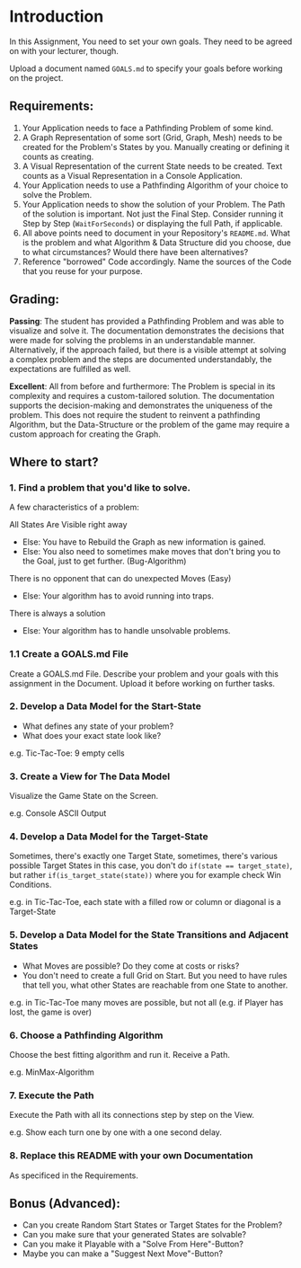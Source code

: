 # Introduction

In this Assignment, You need to set your own goals. They need to be agreed on with your lecturer, though.

Upload a document named `GOALS.md` to specify your goals before working on the project.

## Requirements:

1. Your Application needs to face a Pathfinding Problem of some kind.
2. A Graph Representation of some sort (Grid, Graph, Mesh) needs to be created for the Problem's States by you. Manually creating or defining it counts as creating.
3. A Visual Representation of the current State needs to be created. Text counts as a Visual Representation in a Console Application.
4. Your Application needs to use a Pathfinding Algorithm of your choice to solve the Problem.
5. Your Application needs to show the solution of your Problem. The Path of the solution is important. Not just the Final Step. Consider running it Step by Step (`WaitForSeconds`) or displaying the full Path, if applicable.
6. All above points need to document in your Repository's `README.md`. What is the problem and what Algorithm & Data Structure did you choose, due to what circumstances? Would there have been alternatives?
7. Reference "borrowed" Code accordingly. Name the sources of the Code that you reuse for your purpose.

## Grading:

**Passing**: The student has provided a Pathfinding Problem and was able to visualize and solve it. The documentation demonstrates the decisions that were made for solving the problems in an understandable manner. Alternatively, if the approach failed, but there is a visible attempt at solving a complex problem and the steps are documented understandably, the expectations are fulfilled as well.

**Excellent**: All from before and furthermore: The Problem is special in its complexity and requires a custom-tailored solution. The documentation supports the decision-making and demonstrates the uniqueness of the problem. This does not require the student to reinvent a pathfinding Algorithm, but the Data-Structure or the problem of the game may require a custom approach for creating the Graph.

## Where to start?

### 1. Find a problem that you'd like to solve.

A few characteristics of a problem:

All States Are Visible right away
- Else: You have to Rebuild the Graph as new information is gained.
- Else: You also need to sometimes make moves that don't bring you to the Goal, just to get further. (Bug-Algorithm)

There is no opponent that can do unexpected Moves (Easy)
- Else: Your algorithm has to avoid running into traps.

There is always a solution
- Else: Your algorithm has to handle unsolvable problems.

### 1.1 Create a GOALS.md File

Create a GOALS.md File. Describe your problem and your goals with this assignment in the Document. Upload it before working on further tasks.

### 2. Develop a Data Model for the Start-State

- What defines any state of your problem?
- What does your exact state look like?

e.g. Tic-Tac-Toe: 9 empty cells

### 3. Create a View for The Data Model

Visualize the Game State on the Screen.

e.g. Console ASCII Output

### 4. Develop a Data Model for the Target-State

Sometimes, there's exactly one Target State, sometimes, there's various possible Target States in this case, you don't do `if(state == target_state)`, but rather `if(is_target_state(state))` where you for example check Win Conditions.

e.g. in Tic-Tac-Toe, each state with a filled row or column or diagonal is a Target-State

### 5. Develop a Data Model for the State Transitions and Adjacent States

- What Moves are possible? Do they come at costs or risks?
- You don't need to create a full Grid on Start. But you need to have rules that tell you, what other States are reachable from one State to another.

e.g. in Tic-Tac-Toe many moves are possible, but not all (e.g. if Player has lost, the game is over)

### 6. Choose a Pathfinding Algorithm

Choose the best fitting algorithm and run it. Receive a Path.

e.g. MinMax-Algorithm

### 7. Execute the Path

Execute the Path with all its connections step by step on the View.

e.g. Show each turn one by one with a one second delay.

### 8. Replace this README with your own Documentation

As specificed in the Requirements.

## Bonus (Advanced):

- Can you create Random Start States or Target States for the Problem?
- Can you make sure that your generated States are solvable?
- Can you make it Playable with a "Solve From Here"-Button?
- Maybe you can make a "Suggest Next Move"-Button?
